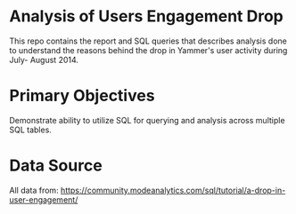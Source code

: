 # Analysis of Users Engagement Drop

This repo contains the report and SQL queries that describes analysis done to understand the reasons behind the drop in Yammer's user activity during July- August 2014.

# Primary Objectives
Demonstrate ability to utilize SQL for querying and analysis across multiple SQL tables. 

# Data Source
All data from: https://community.modeanalytics.com/sql/tutorial/a-drop-in-user-engagement/
